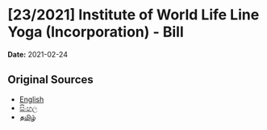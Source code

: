 # [23/2021] Institute of World Life Line Yoga (Incorporation) - Bill

**Date:** 2021-02-24

## Original Sources

- [English](https://documents.gov.lk/view/bills/2021/2/23-2021_E.pdf)
- [සිංහල](https://documents.gov.lk/view/bills/2021/2/23-2021_S.pdf)
- [தமிழ்](https://documents.gov.lk/view/bills/2021/2/23-2021_T.pdf)
